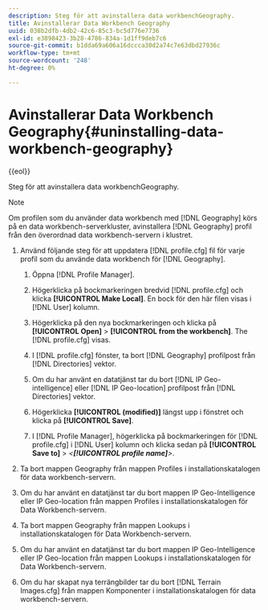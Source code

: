 ```yaml
---
description: Steg för att avinstallera data workbenchGeography.
title: Avinstallerar Data Workbench Geography
uuid: 038b2dfb-4db2-42c6-85c3-bc5d776e7736
exl-id: e3898423-3b28-4786-834a-1d1ff9deb7c6
source-git-commit: b1dda69a606a16dccca30d2a74c7e63dbd27936c
workflow-type: tm+mt
source-wordcount: '248'
ht-degree: 0%

---
```


# Avinstallerar Data Workbench Geography{#uninstalling-data-workbench-geography}

{{eol}}

Steg för att avinstallera data workbenchGeography.

>[!NOTE]
>
>Om profilen som du använder data workbench med [!DNL Geography] körs på en data workbench-serverkluster, avinstallera [!DNL Geography] profil från den överordnad data workbench-servern i klustret.

1. Använd följande steg för att uppdatera [!DNL profile.cfg] fil för varje profil som du använde data workbench för [!DNL Geography].

   1. Öppna [!DNL Profile Manager].
   1. Högerklicka på bockmarkeringen bredvid [!DNL profile.cfg] och klicka **[!UICONTROL Make Local]**. En bock för den här filen visas i [!DNL User] kolumn.

   1. Högerklicka på den nya bockmarkeringen och klicka på **[!UICONTROL Open]** > **[!UICONTROL from the workbench]**. The [!DNL profile.cfg] visas.

   1. I [!DNL profile.cfg] fönster, ta bort [!DNL Geography] profilpost från [!DNL Directories] vektor.

   1. Om du har använt en datatjänst tar du bort [!DNL IP Geo-intelligence] eller [!DNL IP Geo-location] profilpost från [!DNL Directories] vektor.

   1. Högerklicka **[!UICONTROL (modified)]** längst upp i fönstret och klicka på **[!UICONTROL Save]**.

   1. I [!DNL Profile Manager], högerklicka på bockmarkeringen för [!DNL profile.cfg] i [!DNL User] kolumn och klicka sedan på **[!UICONTROL Save to]** > *&lt;**[!UICONTROL profile name]**>*.

1. Ta bort mappen Geography från mappen Profiles i installationskatalogen för data workbench-servern.
1. Om du har använt en datatjänst tar du bort mappen IP Geo-Intelligence eller IP Geo-location från mappen Profiles i installationskatalogen för Data Workbench-servern.
1. Ta bort mappen Geography från mappen Lookups i installationskatalogen för Data Workbench-servern.
1. Om du har använt en datatjänst tar du bort mappen IP Geo-Intelligence eller IP Geo-location från mappen Lookups i installationskatalogen för Data Workbench-servern.
1. Om du har skapat nya terrängbilder tar du bort [!DNL Terrain Images.cfg] från mappen Komponenter i installationskatalogen för data workbench-servern.
